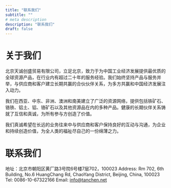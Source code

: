 ```yaml
---
title: "联系我们"
subtitle: ""
# meta description
description: "联系我们"
draft: false
---
```

# 关于我们

北京天诚创盛贸易有限公司，立足北京，致力于为中国工业经济发展提供最优质的全球资源产品，在行业内有超过二十年的服务经验。我们始终坚持产品与服务并举，与供应商和客户建立长期共赢的合伙伙伴关系，为多方共赢和中国经济发展注入动力。

我们在西亚、中东、非洲、澳洲和南美建立了广泛的资源网络，提供包括铁矿石、铬铁、铝土、铝、铬矿石以及其他资源品在内的多种产品。健康的长期伙伴关系铸就了互信和真诚，为所有参与方创造了价值。

我们真诚希望在长远的业务往来中与供应商和客户保持良好的互动与沟通，为企业和持续创造价值，为全人类的福祉尽自己的一份绵薄之力。

# 联系我们

地址：北京市朝阳区黄厂路3号院6号楼7层702，100023
Address: Rm 702, 6th Building, No.6 HuangChang Rd, ChaoYang District, Beijing, China, 100023
Tel: 0086-10-67322166
Email: info@tanchen.net